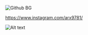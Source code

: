 
![Github BG](https://github.com/arx9781/arx9781/assets/107541824/ebcf2149-f912-41af-a3fc-9a0f8503007c)

https://www.instagram.com/arx9781/  


![Alt text](https://spotify-recently-played-readme.vercel.app/api?user=313am5qllm4vnw73oeeahztalt24&width=1000)
